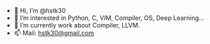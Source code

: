 - 👋 Hi, I’m @hstk30
- 👀 I’m interested in Python, C, VIM, Compiler, OS, Deep Learning...
- 🌱 I’m currently work about Compiler, LLVM.
- 📫 Mail: hstk30@gmail.com


<!---
hstk30/hstk30 is a ✨ special ✨ repository because its `README.md` (this file) appears on your GitHub profile.
You can click the Preview link to take a look at your changes.
--->
